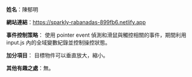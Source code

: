 **姓名**：陳郁明

**網站連結**：https://sparkly-rabanadas-899fb6.netlify.app

**事件控制策略**：
使用 pointer event 偵測和滑鼠與觸控相關的事件，期間利用 input.js
內的全域變數紀錄並控制操控狀態。

**加分項目**：
目標物件可以垂直放大，縮小。

**其他有趣之處**：無。
